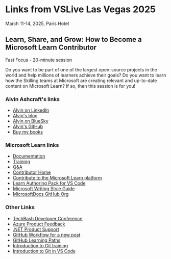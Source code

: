 # Links from VSLive Las Vegas 2025

March 11-14, 2025, Paris Hotel

## Learn, Share, and Grow: How to Become a Microsoft Learn Contributor

Fast Focus - 20-minute session

Do you want to be part of one of the largest open-source projects in the world and help millions of learners achieve their goals? Do you want to learn how the Skilling teams at Microsoft are creating relevant and up-to-date content on Microsoft Learn? If so, then this session is for you!

### Alvin Ashcraft's links

- [Alvin on LinkedIn](https://www.linkedin.com/in/alvinashcraft/)
- [Alvin's blog](https://www.alvinashcraft.com/)
- [Alvin on BlueSky](https://bsky.app/profile/alvinashcraft.com)
- [Alvin's GitHub](https://github.com/alvinashcraft)
- [Buy my books](https://www.amazon.com/stores/Alvin-Ashcraft/author/B08WLD35BX)

### Microsoft Learn links

- [Documentation](https://learn.microsoft.com/docs/)
- [Training](https://learn.microsoft.com/training/)
- [Q&A](https://learn.microsoft.com/answers/)
- [Contributor Home](https://learn.microsoft.com/contribute/)
- [Contribute to the Microsoft Learn platform](https://learn.microsoft.com/Contribute/content/)
- [Learn Authoring Pack for VS Code](https://learn.microsoft.com/contribute/content/how-to-write-docs-auth-pack)
- [Microsoft Writing Style Guide](https://learn.microsoft.com/style-guide/welcome/)
- [MicrosoftDocs GitHub Org](https://github.com/microsoftdocs)

### Other Links

- [TechBash Developer Conference](https://techbash.com/)
- [Azure Product Feedback](https://feedback.azure.com/)
- [.NET Product Support](https://dotnet.microsoft.com/platform/support)
- [GitHub Workflow for a new post](https://github.com/PowerShell/Community-Blog/blob/main/Docs/GitHub-workflow-for-new-post.md)
- [GitHub Learning Paths](https://learn.microsoft.com/training/github)
- [Introduction to Git training](https://learn.microsoft.com/en-us/training/modules/intro-to-git/)
- [Introduction to Git in VS Code](https://code.visualstudio.com/docs/sourcecontrol/intro-to-git)
